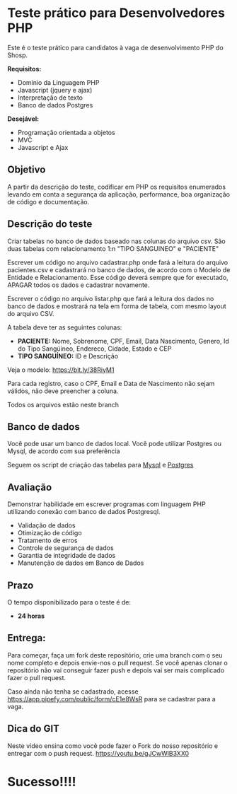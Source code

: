 # Teste prático para Desenvolvedores PHP

Este é o teste prático para candidatos à vaga de desenvolvimento PHP do Shosp.

**Requisitos:**
- Domínio da Linguagem PHP
- Javascript (jquery e ajax)
- Interpretação de texto
- Banco de dados Postgres

**Desejável:**
- Programação orientada a objetos
- MVC
- Javascript e Ajax

## Objetivo

A partir da descrição do teste, codificar em PHP os requisitos enumerados levando em conta a segurança da aplicação, performance, boa organização de código e documentação.

## Descrição do teste

Criar tabelas no banco de dados baseado nas colunas do arquivo csv. São duas tabelas com relacionamento 1:n "TIPO SANGUINEO" e "PACIENTE"

Escrever um código no arquivo cadastrar.php onde fará a leitura do arquivo pacientes.csv e cadastrará no banco de dados, de acordo com o Modelo de Entidade e Relacionamento. Esse código deverá sempre que for executado, APAGAR todos os dados e cadastrar novamente.

Escrever o código no arquivo listar.php que fará a leitura dos dados no banco de dados e mostrará na tela em forma de tabela, com mesmo layout do arquivo CSV.

A tabela deve ter as seguintes colunas:
- **PACIENTE:** Nome, Sobrenome, CPF, Email, Data Nascimento, Genero, Id do Tipo Sangúineo, Endereco, Cidade, Estado e CEP
- **TIPO SANGUÍNEO:** ID e Descrição

Veja o modelo: https://bit.ly/38RiyM1

Para cada registro, caso o CPF, Email e Data de Nascimento não sejam válidos, não deve preencher a coluna.

Todos os arquivos estão neste branch

## Banco de dados

Você pode usar um banco de dados local. Você pode utilizar Postgres ou Mysql, de acordo com sua preferência

Seguem os script de criação das tabelas para [Mysql](https://drive.google.com/file/d/1q0d4L7xTytDAft50L-SL9orcRq6r7bA1/view?usp=sharing) e [Postgres](https://drive.google.com/file/d/1M5xA1pX5Qyys-yR5CDcDlMpYKJHDW3Ht/view?usp=sharing)

## Avaliação

Demonstrar habilidade em escrever programas com linguagem PHP utilizando conexão com banco de dados Postgresql.

- Validação de dados
- Otimização de código
- Tratamento de erros
- Controle de segurança de dados
- Garantia de integridade de dados
- Manutenção de dados em Banco de Dados

## Prazo

O tempo disponibilizado para o teste é de:
- **24 horas**

## Entrega:

Para começar, faça um fork deste repositório, crie uma branch com o seu nome completo e depois envie-nos o pull request. Se você apenas clonar o repositório não vai conseguir fazer push e depois vai ser mais complicado fazer o pull request.

Caso ainda não tenha se cadastrado, acesse https://app.pipefy.com/public/form/cE1e8WsR para se cadastrar para a vaga.

## Dica do GIT

Neste vídeo ensina como você pode fazer o Fork do nosso repositório e entregar com o push request. https://youtu.be/gJCwWlB3XX0

# Sucesso!!!!
